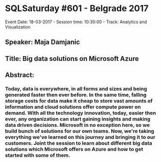 # SQLSaturday #601 - Belgrade 2017
Event Date: 18-03-2017 - Session time: 10:30:00 - Track: Analytics and Visualization
## Speaker: Maja Damjanic
## Title: Big data solutions on Microsoft Azure
## Abstract:
### Today, data is everywhere, in all forms and sizes and being generated faster then ever before. In the same time, falling storage costs for data make it cheap to store vast amounts of information and cloud solutions offer compute power on demand. With all the technology innovation, today, easier then ever, any organization can start gaining insights and making data driven decisions. Microsoft in no exception here, so we build bunch of solutions for our own teams. Now, we're taking everything we've learned on this journey and bringing it to our customers. Joint the session to learn about different big data solutions which Microsoft offers on Azure and how to get started with some of them.
